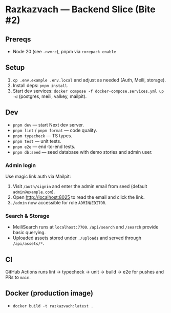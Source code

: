 # Razkazvach — Backend Slice (Bite #2)

## Prereqs

- Node 20 (see `.nvmrc`), pnpm via `corepack enable`

## Setup

1. `cp .env.example .env.local` and adjust as needed (Auth, Meili, storage).
2. Install deps: `pnpm install`.
3. Start dev services: `docker compose -f docker-compose.services.yml up -d` (postgres, meili, valkey, mailpit).

## Dev

- `pnpm dev` — start Next dev server.
- `pnpm lint` / `pnpm format` — code quality.
- `pnpm typecheck` — TS types.
- `pnpm test` — unit tests.
- `pnpm e2e` — end-to-end tests.
- `pnpm db:seed` — seed database with demo stories and admin user.

### Admin login

Use magic link auth via Mailpit:

1. Visit `/auth/signin` and enter the admin email from seed (default `admin@example.com`).
2. Open [http://localhost:8025](http://localhost:8025) to read the email and click the link.
3. `/admin` now accessible for role `ADMIN`/`EDITOR`.

### Search & Storage

- MeiliSearch runs at `localhost:7700`. `/api/search` and `/search` provide basic querying.
- Uploaded assets stored under `./uploads` and served through `/api/assets/*`.

## CI

GitHub Actions runs lint → typecheck → unit → build → e2e for pushes and PRs to `main`.

## Docker (production image)

- `docker build -t razkazvach:latest .`

